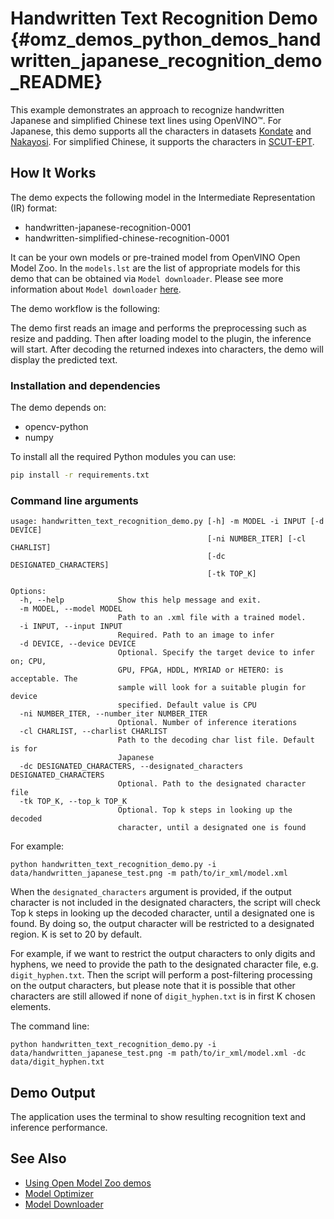 # Handwritten Text Recognition Demo {#omz_demos_python_demos_handwritten_japanese_recognition_demo_README}
This example demonstrates an approach to recognize handwritten Japanese and simplified Chinese text lines using OpenVINO™. For Japanese, this demo supports all the characters in datasets [Kondate](http://web.tuat.ac.jp/~nakagawa/database/en/kondate_about.html) and [Nakayosi](http://web.tuat.ac.jp/~nakagawa/database/en/about_nakayosi.html). For simplified Chinese, it supports the characters in [SCUT-EPT](https://github.com/HCIILAB/SCUT-EPT_Dataset_Release).

## How It Works

The demo expects the following model in the Intermediate Representation (IR) format:

   * handwritten-japanese-recognition-0001
   * handwritten-simplified-chinese-recognition-0001


It can be your own models or pre-trained model from OpenVINO Open Model Zoo.
In the `models.lst` are the list of appropriate models for this demo
that can be obtained via `Model downloader`.
Please see more information about `Model downloader` [here](../../../tools/downloader/README.md).


The demo workflow is the following:

The demo first reads an image and performs the preprocessing such as resize and padding. Then after loading model to the plugin, the inference will start. After decoding the returned indexes into characters, the demo will display the predicted text.

### Installation and dependencies

The demo depends on:
- opencv-python
- numpy

To install all the required Python modules you can use:

``` sh
pip install -r requirements.txt
```

### Command line arguments
```
usage: handwritten_text_recognition_demo.py [-h] -m MODEL -i INPUT [-d DEVICE]
                                            [-ni NUMBER_ITER] [-cl CHARLIST]
                                            [-dc DESIGNATED_CHARACTERS]
                                            [-tk TOP_K]

Options:
  -h, --help            Show this help message and exit.
  -m MODEL, --model MODEL
                        Path to an .xml file with a trained model.
  -i INPUT, --input INPUT
                        Required. Path to an image to infer
  -d DEVICE, --device DEVICE
                        Optional. Specify the target device to infer on; CPU,
                        GPU, FPGA, HDDL, MYRIAD or HETERO: is acceptable. The
                        sample will look for a suitable plugin for device
                        specified. Default value is CPU
  -ni NUMBER_ITER, --number_iter NUMBER_ITER
                        Optional. Number of inference iterations
  -cl CHARLIST, --charlist CHARLIST
                        Path to the decoding char list file. Default is for
                        Japanese
  -dc DESIGNATED_CHARACTERS, --designated_characters DESIGNATED_CHARACTERS
                        Optional. Path to the designated character file
  -tk TOP_K, --top_k TOP_K
                        Optional. Top k steps in looking up the decoded
                        character, until a designated one is found
```


For example:
```
python handwritten_text_recognition_demo.py -i data/handwritten_japanese_test.png -m path/to/ir_xml/model.xml

```
When the `designated_characters` argument is provided, if the output character is not included in the designated characters, the script will check Top k steps in looking up the decoded character, until a designated one is found. By doing so, the output character will be restricted to a designated region. K is set to 20 by default.

For example, if we want to restrict the output characters to only digits and hyphens, we need to provide the path to the designated character file, e.g. `digit_hyphen.txt`. Then the script will perform a post-filtering processing on the output characters, but please note that it is possible that other characters are still allowed if none of `digit_hyphen.txt` is in first K chosen elements.

The command line:

```
python handwritten_text_recognition_demo.py -i data/handwritten_japanese_test.png -m path/to/ir_xml/model.xml -dc data/digit_hyphen.txt

```
## Demo Output
The application uses the terminal to show resulting recognition text and inference performance.


## See Also
* [Using Open Model Zoo demos](../../README.md)
* [Model Optimizer](https://docs.openvinotoolkit.org/latest/_docs_MO_DG_Deep_Learning_Model_Optimizer_DevGuide.html)
* [Model Downloader](../../../tools/downloader/README.md)
